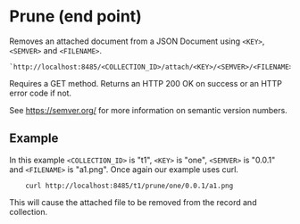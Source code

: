 Prune (end point)
=================

Removes an attached document from a JSON Document using `<KEY>`, `<SEMVER>` and `<FILENAME>`.

    `http://localhost:8485/<COLLECTION_ID>/attach/<KEY>/<SEMVER>/<FILENAME>`

Requires a GET method. Returns an HTTP 200 OK on success or an HTTP error code if not.

See https://semver.org/ for more information on semantic version numbers.

Example
-------

In this example `<COLLECTION_ID>` is "t1", `<KEY>` is "one", `<SEMVER>` is "0.0.1" and `<FILENAME>` is "a1.png". Once again our example uses curl.

```
    curl http://localhost:8485/t1/prune/one/0.0.1/a1.png
```

This will cause the attached file to be removed from the record
and collection.

